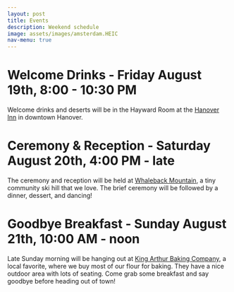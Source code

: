 ```yaml
---
layout: post
title: Events
description: Weekend schedule
image: assets/images/amsterdam.HEIC
nav-menu: true
---
```


# Welcome Drinks - Friday August 19th, 8:00 - 10:30 PM

Welcome drinks and deserts will be in the Hayward Room at the <a href="https://www.hanoverinn.com/">Hanover Inn</a> in downtown Hanover.

# Ceremony & Reception - Saturday August 20th, 4:00 PM - late

The ceremony and reception will be held at <a href="https://www.whaleback.com/">Whaleback Mountain</a>, a tiny community ski hill that we love. The brief ceremony will be followed by a dinner, dessert, and dancing! 

# Goodbye Breakfast - Sunday August 21th, 10:00 AM - noon

Late Sunday morning will be hanging out at <a href="https://www.google.com/maps/place/King+Arthur+Baking+Company/@43.7027612,-72.3113247,15z/data=!4m2!3m1!1s0x0:0xe189e89bfcb18b63?sa=X&ved=2ahUKEwiRhP229sv5AhWlhIkEHS7ICKgQ_BJ6BAhmEAU">King Arthur Baking Company</a>, a local favorite, where we buy most of our flour for baking. They have a nice outdoor area with lots of seating. Come grab some breakfast and say goodbye before heading out of town!

